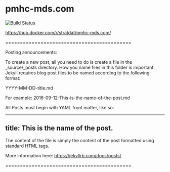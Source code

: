 # pmhc-mds.com

[![Build Status](https://travis-ci.com/strategicdata/pmhc-mds.com.svg?token=zbJzA9VZExWD2mqjyqTB&branch=master)](https://travis-ci.com/strategicdata/pmhc-mds.com)


https://hub.docker.com/r/stratdat/pmhc-mds.com/

===========================================

Posting announcements:

To create a new post, all you need to do is create a file in the _source/_posts directory. How you name files in this folder is important. Jekyll requires blog post files to be named according to the following format:

YYYY-MM-DD-title.md

For example: 2016-09-12-This-is-the-name-of-the-post.md

All Posts must begin with YAML front matter, like so:

---
title: This is the name of the post.
---

The content of the file is simply the content of the post formatted using standard HTML tags.

More information here:
https://jekyllrb.com/docs/posts/

===========================================
